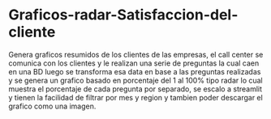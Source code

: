 # Graficos-radar-Satisfaccion-del-cliente
Genera graficos resumidos  de los clientes de las empresas, el call center se comunica con los clientes 
y le realizan una serie de preguntas la cual caen en una BD luego se transforma esa data en base a las
preguntas realizadas y se genera un grafico basado en porcentaje del 1 al 100% tipo radar lo cual muestra
el porcentaje de cada pregunta por separado, se escalo a streamlit y tienen la facilidad de filtrar por mes
y region y tambien poder descargar el grafico como una imagen.
